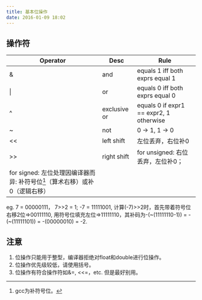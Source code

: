 ```yaml
---
title: 基本位操作
date: 2016-01-09 18:02
---
```


## 操作符

| Operator | Desc | Rule |
| -------- | ---- | ---- |
| & | and | equals 1 iff both exprs equal 1 |
| &#124; | or | equals 0 iff both exprs equal 0 |
| ^ | exclusive or | equals 0 if expr1 == expr2, 1 otherwise |
| ~ | not | 0 -> 1, 1 -> 0 |
| << | left shift | 左位丢弃，右位补0 |
| >> | right shift | for unsigned: 右位丢弃，左位补0；
					 for signed: 左位处理因编译器而异: 补符号位[^1]（算术右移）或补0（逻辑右移）|

eg.
7 = 00000111， 7>>2 = 1;
-7 = 11111001, 计算(-7)>>2时，首先带着符号位右移2位=>00111110, 用符号位填充左位=>11111110，其补码为-(~(11111110-1)) = -(~(11111101)) = -(00000010) = -2.

## 注意

1. 位操作只能用于整型，编译器拒绝对float和double进行位操作。
2. 位操作优先级较低，请使用括号。
3. 位操作有符合操作符如&=, <<=，etc. 但是最好别用。


[^1]: gcc为补符号位。
